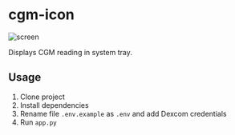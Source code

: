 # cgm-icon

![screen](https://github.com/jgafnea/glucotray/assets/84107636/dcd92bf6-a483-4ba3-9c54-caa7b60b7159)

Displays CGM reading in system tray.

## Usage

1. Clone project
2. Install dependencies
3. Rename file `.env.example` as `.env` and add Dexcom credentials
4. Run `app.py`
